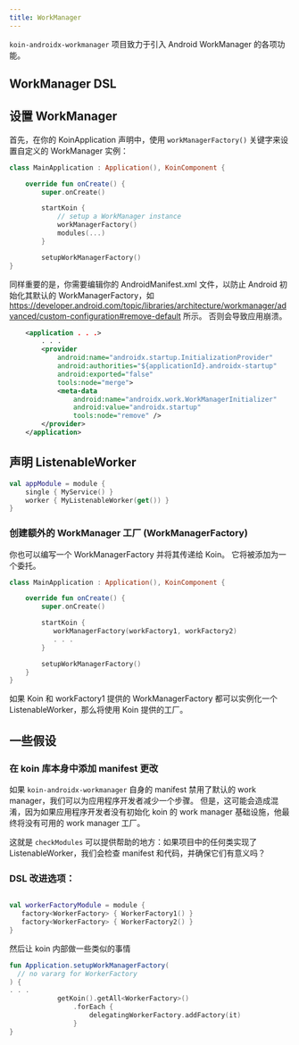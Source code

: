 ```yaml
---
title: WorkManager
---
```

`koin-androidx-workmanager` 项目致力于引入 Android WorkManager 的各项功能。

## WorkManager DSL

## 设置 WorkManager

首先，在你的 KoinApplication 声明中，使用 `workManagerFactory()` 关键字来设置自定义的 WorkManager 实例：

```kotlin
class MainApplication : Application(), KoinComponent {

    override fun onCreate() {
        super.onCreate()

        startKoin {
            // setup a WorkManager instance
            workManagerFactory()
            modules(...)
        }

        setupWorkManagerFactory()
}
```

同样重要的是，你需要编辑你的 AndroidManifest.xml 文件，以防止 Android 初始化其默认的 WorkManagerFactory，如 https://developer.android.com/topic/libraries/architecture/workmanager/advanced/custom-configuration#remove-default 所示。 否则会导致应用崩溃。

```xml
    <application . . .>
        . . .
        <provider
            android:name="androidx.startup.InitializationProvider"
            android:authorities="${applicationId}.androidx-startup"
            android:exported="false"
            tools:node="merge">
            <meta-data
                android:name="androidx.work.WorkManagerInitializer"
                android:value="androidx.startup"
                tools:node="remove" />
        </provider>
    </application>
```

## 声明 ListenableWorker

```kotlin
val appModule = module {
    single { MyService() }
    worker { MyListenableWorker(get()) }
}
```

### 创建额外的 WorkManager 工厂 (WorkManagerFactory)

你也可以编写一个 WorkManagerFactory 并将其传递给 Koin。 它将被添加为一个委托。

```kotlin
class MainApplication : Application(), KoinComponent {

    override fun onCreate() {
        super.onCreate()

        startKoin {
           workManagerFactory(workFactory1, workFactory2)
           . . .
        }

        setupWorkManagerFactory()
    }
}

```

如果 Koin 和 workFactory1 提供的 WorkManagerFactory 都可以实例化一个 ListenableWorker，那么将使用 Koin 提供的工厂。

## 一些假设

### 在 koin 库本身中添加 manifest 更改
如果 `koin-androidx-workmanager` 自身的 manifest 禁用了默认的 work manager，我们可以为应用程序开发者减少一个步骤。 但是，这可能会造成混淆，因为如果应用程序开发者没有初始化 koin 的 work manager 基础设施，他最终将没有可用的 work manager 工厂。

这就是 `checkModules` 可以提供帮助的地方：如果项目中的任何类实现了 ListenableWorker，我们会检查 manifest 和代码，并确保它们有意义吗？

### DSL 改进选项：
```kotlin

val workerFactoryModule = module {
   factory<WorkerFactory> { WorkerFactory1() }
   factory<WorkerFactory> { WorkerFactory2() }
}
```

然后让 koin 内部做一些类似的事情

```kotlin
fun Application.setupWorkManagerFactory(
  // no vararg for WorkerFactory
) {
. . .
            getKoin().getAll<WorkerFactory>()
                .forEach {
                    delegatingWorkerFactory.addFactory(it)
                }
}
```